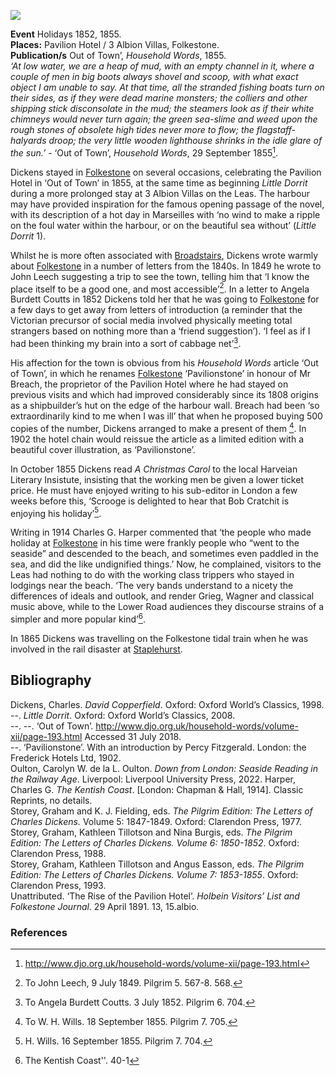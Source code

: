 <a href="https://www.kent-maps.online"><img src="https://kent-map.github.io/mdpress/juncture/ve-button.png"></a>
<param ve-config
       title="Dickens and Folkestone" 
       banner="https://raw.githubusercontent.com/kent-map/images/main/banners/19c.jpg"
       author="Ken Moffat and Carolyn W. de la L. Oulton"
       layout="vtl">

<param ve-entity eid="Q5686" aliases="Charles Dickens">
<param ve-entity eid="Q375314" aliases="Folkestone">


**Event** Holidays 1852, 1855.   
**Places:** Pavilion Hotel / 3 Albion Villas, Folkestone.   
**Publication/s** Out of Town’, _Household Words_, 1855.   
_‘At low water, we are a heap of mud, with an empty channel in it, where a couple of men in big boots always shovel and scoop, with what exact object I am unable to say. At that time, all the stranded fishing boats turn on their sides, as if they were dead marine monsters; the colliers and other shipping stick disconsolate in the mud; the steamers look as if their white chimneys would never turn again; the green sea-slime and weed upon the rough stones of obsolete high tides never more to flow; the flagstaff-halyards droop; the very little wooden lighthouse shrinks in the idle glare of the sun.’_ - ‘Out of Town’, _Household Words_, 29 September 1855[^ref1].  
<param ve-image url="https://stor.artstor.org/stor/e3916d2b-2c0e-4bac-b403-53c9ac4ccb84" label="The Harbour, Folkestone, looking east by George Barnard" attribution="By kind permission of Martin Crowther">

Dickens stayed in [Folkestone](/19c/19c-folkestone) on several occasions, celebrating the Pavilion Hotel in ‘Out of Town’ in 1855, at the same time as beginning _Little Dorrit_ during a more prolonged stay at 3 Albion Villas on the Leas. The harbour may have provided inspiration for the famous opening passage of the novel, with its description of a hot day in Marseilles with ‘no wind to make a ripple on the foul water within the harbour, or on the beautiful sea without’ (_Little Dorrit_ 1). 
<param ve-image url="https://stor.artstor.org/stor/d306de51-dc71-4369-9416-2306342424d1" label="Blue Plaque" attribution="Martin Crowther">

Whilst he is more often associated with [Broadstairs](/dickens/broadstairs), Dickens wrote warmly about [Folkestone](/19c/19c-folkestone) in a number of letters from the 1840s. In 1849 he wrote to John Leech suggesting a trip to see the town, telling him that ‘I know the place itself to be a good one, and most accessible’[^ref2]. In a letter to Angela Burdett Coutts in 1852 Dickens told her that he was going to [Folkestone](/19c/19c-folkestone) for a few days to get away from letters of introduction (a reminder that the Victorian precursor of social media involved physically meeting total strangers based on nothing more than a ‘friend suggestion’). ‘I feel as if I had been thinking my brain into a sort of cabbage net’[^ref3]. 
<param ve-image url="https://stor.artstor.org/stor/976ac6dd-9111-43f0-8d31-ddc807990e24" label="3, Albion Villas" attribution="Martin Crowther">

His affection for the town is obvious from his _Household Words_ article ‘Out of Town’, in which he renames [Folkestone](/19c/19c-folkestone) ‘Pavilionstone’ in honour of Mr Breach, the proprietor of the Pavilion Hotel where he had stayed on previous visits and which had improved considerably since its 1808 origins as a shipbuilder’s hut on the edge of the harbour wall. Breach had been ‘so extraordinarily kind to me when I was ill’ that when he proposed buying 500 copies of the number, Dickens arranged to make a present of them [^ref4]. In 1902 the hotel chain would reissue the article as a limited edition with a beautiful cover illustration, as ‘Pavilionstone’.
<param ve-image url="https://raw.githubusercontent.com/kent-map/images/main/dickens/Smaller_pavilionstone.jpg" label="Pavilionstone" attribution="Published by the Frederick Hotels Group, 1902">

In October 1855 Dickens read _A Christmas Carol_ to the local Harveian Literary Insistute, insisting that the working men be given a lower ticket price. He must have enjoyed writing to his sub-editor in London a few weeks before this, ‘Scrooge is delighted to hear that Bob Cratchit is enjoying his holiday’[^ref5].
<param ve-image url="https://stor.artstor.org/stor/2e5c30ff-5b87-40d2-9bae-52961b0a1a51" label="A Christmas Carol">

Writing in 1914 Charles G. Harper commented that ‘the people who made holiday at [Folkestone](19c-folkestone) in his time were frankly people who “went to the seaside” and descended to the beach, and sometimes even paddled in the sea, and did the like undignified things.’  Now, he complained, visitors to the Leas had nothing to do with the working class trippers who stayed in lodgings near the beach. ‘The very bands understand to a nicety the differences of ideals and outlook, and render Grieg, Wagner and classical music above, while to the Lower Road audiences they discourse strains of a simpler and more popular kind’[^ref6].
<param ve-image url="https://upload.wikimedia.org/wikipedia/commons/f/fe/Folkestone%2C_The_Leas%2C_Bandstand.jpg" label="Bandstand on the Leas, Folkestone" attribution="Fredfolkestonelondon, CC BY-SA 4.0, via Wikimedia Commons">

In 1865 Dickens was travelling on the Folkestone tidal train when he was involved in the rail disaster at [Staplehurst](/dickens/dickens-staplehurst).
<param ve-image url="https://upload.wikimedia.org/wikipedia/commons/b/b8/Staplehurst_rail_crash.jpg" label="Illustrated London News" attribution="Public domain, via Wikimedia Commons">

## Bibliography

Dickens, Charles. _David Copperfield_. Oxford: Oxford World’s Classics, 1998.   
--. _Little Dorrit_. Oxford: Oxford World’s Classics, 2008.   
--. --. ‘Out of Town’. http://www.djo.org.uk/household-words/volume-xii/page-193.html Accessed 31 July 2018.   
--. ‘Pavilionstone’. With an introduction by Percy Fitzgerald. London: the Frederick Hotels Ltd, 1902.   
Oulton, Carolyn W. de la L. Oulton. _Down from London: Seaside Reading in the Railway Age_. Liverpool: Liverpool University Press, 2022.
Harper, Charles G. _The Kentish Coast_. [London: Chapman & Hall, 1914]. Classic Reprints, no details.   
Storey, Graham and K. J. Fielding, eds. _The Pilgrim Edition: The Letters of Charles Dickens._ Volume 5: 1847-1849. Oxford: Clarendon Press, 1977.   
Storey, Graham, Kathleen Tillotson and Nina Burgis, eds. _The Pilgrim Edition: The Letters of Charles Dickens. Volume 6: 1850-1852_. Oxford: Clarendon Press, 1988.   
Storey, Graham, Kathleen Tillotson and Angus Easson, eds. _The Pilgrim Edition: The Letters of Charles Dickens. Volume 7: 1853-1855_. Oxford: Clarendon Press, 1993.   
Unattributed. ‘The Rise of the Pavilion Hotel’. _Holbein Visitors’ List and Folkestone Journal._   29 April 1891. 13, 15.albio.   
<param ve-image url="https://upload.wikimedia.org/wikipedia/commons/f/f3/The_Lees_-i.e.%2C_Leas-%2C_Folkestone%2C_England-LCCN2002696746.jpg" label="The Leas, Folkestone" attribution="Photochrom Print Collection, Public domain, via Wikimedia Commons">

### References

[^ref1]: http://www.djo.org.uk/household-words/volume-xii/page-193.html
[^ref2]: To John Leech, 9 July 1849. Pilgrim 5. 567-8. 568.
[^ref3]: To Angela Burdett Coutts. 3 July 1852. Pilgrim 6. 704.
[^ref4]: To W. H. Wills. 18 September 1855. Pilgrim 7. 705.
[^ref5]: H. Wills. 16 September 1855. Pilgrim 7. 704.
[^ref6]: The Kentish Coast''. 40-1
<!--stackedit_data:
eyJoaXN0b3J5IjpbLTM5NDQyMDAyN119
-->
